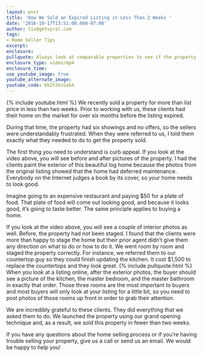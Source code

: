 ```yaml
---
layout: post
title: 'How We Sold an Expired Listing in Less Than 2 Weeks '
date: '2016-10-17T13:51:00.000-07:00'
author: liz@getvyral.com
tags:
- Home Seller Tips
excerpt:
enclosure:
pullquote: Always look at comparable properties to see if the property is fairly priced.
enclosure_type: video/mp4
enclosure_time:
use_youtube_image: true
youtube_alternate_image:
youtube_code: 6kIh3UiGab4
---
```

{% include youtube.html %}
We recently sold a property for more than list price in less than two weeks. Prior to working with us, these clients had their home on the market for over six months before the listing expired.

During that time, the property had six showings and no offers, so the sellers were understandably frustrated. When they were referred to us, I told them exactly what they needed to do to get the property sold.

The first thing you need to understand is curb appeal. If you look at the video above, you will see before and after pictures of the property. I had the clients paint the exterior of this beautiful log home because the photos from the original listing showed that the home had deferred maintenance. Everybody on the Internet judges a book by its cover, so your home needs to look good.

Imagine going to an expensive restaurant and paying $50 for a plate of food. That plate of food will come out looking good, and because it looks good, it’s going to taste better. The same principle applies to buying a home.

 If you look at the video above, you will see a couple of interior photos as well. Before, the property had not been staged. I found that the clients were more than happy to stage the home but their prior agent didn’t give them any direction on what to do or how to do it. We went room by room and staged the property correctly. For instance, we referred them to our countertop guy so they could finish updating the kitchen. It cost $1,500 to replace the countertops and they look great.
{% include pullquote.html %}
When you look at a listing online, after the exterior photos, the buyer should see a picture of the kitchen, the master bedroom, and the master bathroom in exactly that order. Those three rooms are the most important to buyers and most buyers will only look at your listing for a little bit, so you need to post photos of those rooms up front in order to grab their attention.

We are incredibly grateful to these clients. They did everything that we asked them to do. We launched the property using our grand opening technique and, as a result, we sold this property in fewer than two weeks.

If you have any questions about the home selling process or if you’re having trouble selling your property, give us a call or send us an email. We would be happy to help you!
